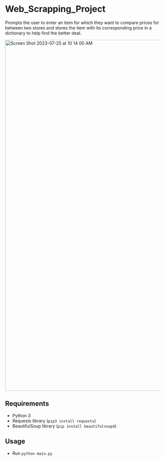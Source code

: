 # Web_Scrapping_Project

Prompts the user to enter an item for which they want to compare prices for between two stores and stores the item with its corresponding price in a dictionary to help find the better deal. 

<img width="1145" alt="Screen Shot 2023-07-25 at 10 14 00 AM" src="https://github.com/briannale935/Web_scrapping_project/assets/132308375/2d4e52c1-5ad3-48c6-ab27-e25a3c01cf33">

## Requirements
- Python 3
- Requests library (`pip3 install requests`)
- BeautifulSoup library (`pip install beautifulsoup4`)

## Usage
-  Run `python main.py`

